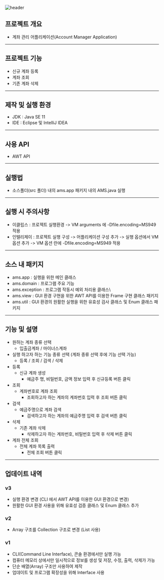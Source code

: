 ![header](https://capsule-render.vercel.app/api?type=waving&height=200&text=Project_AMS&fontAlign=80&fontAlignY=50&color=gradient)

## 프로젝트 개요
* 계좌 관리 어플리케이션(Account Manager Application)

---
## 프로젝트 기능
* 신규 계좌 등록
* 계좌 조회
* 기존 계좌 삭제

---
## 제작 및 실행 환경
* JDK : Java SE 11
* IDE : Eclipse 및 IntelliJ IDEA

---
## 사용 API
* AWT API

---
## 실행법
* 소스폴더(src 폴더) 내의 ams.app 패키지 내의 AMS.java 실행

---
## 실행 시 주의사항
* 이클립스 : 프로젝트 실행환경 -> VM arguments 에 -Dfile.encoding=MS949 적용
* 인텔리제이 : 프로젝트 실행 구성 -> 어플리케이션 구성 추가 -> 실행 옵션에서 VM 옵션 추가 -> VM 옵션 란에 -Dfile.encoding=MS949 적용

---
## 소스 내 패키지
* ams.app : 실행을 위한 메인 클래스
* ams.domain : 프로그램 주요 기능
* ams.exception : 프로그램 작동시 예외 처리용 클래스\
* ams.view : GUI 환경 구현을 위한 AWT API를 이용한 Frame 구현 클래스 패키지
* ams.util : GUI 환경의 원활한 실행을 위한 유효성 검사 클래스 및 Enum 클래스 패키지

---
## 기능 및 설명
* 원하는 계좌 종류 선택
  * 입출금계좌 / 마이너스계좌
* 실행 하고자 하는 기능 종류 선택 (계좌 종류 선택 후에 기능 선택 가능)
  * 등록 / 조회 / 검색 / 삭제
* 등록
  * 신규 계좌 생성
    * 예금주 명, 비밀번호, 금액 정보 입력 후 신규등록 버튼 클릭
* 조회
  * 계좌번호로 계좌 조회
    * 조회하고자 하는 계좌의 계좌번호 입력 후 조회 버튼 클릭
* 검색
  * 예금주명으로 계좌 검색
    * 검색하고자 하는 계좌의 예금주명 입력 후 검색 버튼 클릭
* 삭제
  * 기존 계좌 삭제
    * 삭제하고자 하는 계좌번호, 비밀번호 입력 후 삭제 버튼 클릭
* 계좌 전체 조회
  * 전체 계좌 목록 출력
    * 전체 조회 버튼 클릭

---
## 업데이트 내역

### v3
* 실행 환경 변경 (CLI 에서 AWT API를 이용한 GUI 환경으로 변경)
* 원활한 GUI 환경 사용을 위해 유효성 검증 클래스 및 Enum 클래스 추가

### v2
* Array 구조를 Collection 구조로 변경 (List 사용)

### v1
* CLI(Command Line Interface), 콘솔 환경에서만 실행 가능
* 컴퓨터 메모리 상에서만 일시적으로 정보를 생성 및 저장, 수정, 출력, 삭제가 가능
* 단순 배열(Array) 구조만 사용하여 제작
* 업데이트 및 프로그램 확장성을 위해 Interface 사용
